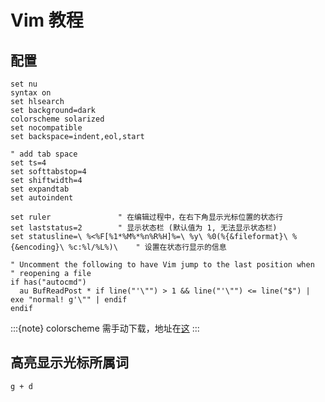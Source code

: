 # Vim 教程

## 配置

```vim
set nu
syntax on
set hlsearch
set background=dark
colorscheme solarized
set nocompatible
set backspace=indent,eol,start

" add tab space
set ts=4
set softtabstop=4
set shiftwidth=4
set expandtab
set autoindent

set ruler               " 在编辑过程中，在右下角显示光标位置的状态行
set laststatus=2        " 显示状态栏 (默认值为 1, 无法显示状态栏)
set statusline=\ %<%F[%1*%M%*%n%R%H]%=\ %y\ %0(%{&fileformat}\ %{&encoding}\ %c:%l/%L%)\    " 设置在状态行显示的信息

" Uncomment the following to have Vim jump to the last position when
" reopening a file
if has("autocmd")
  au BufReadPost * if line("'\"") > 1 && line("'\"") <= line("$") | exe "normal! g'\"" | endif
endif
```

:::{note}
colorscheme 需手动下载，地址在[这](https://vimcolorschemes.com/top)
:::

## 高亮显示光标所属词

```
g + d
```
